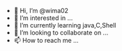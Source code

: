- 👋 Hi, I’m @wima02
- 👀 I’m interested in ...
- 🌱 I’m currently learning java,C,Shell
- 💞️ I’m looking to collaborate on ...
- 📫 How to reach me ...

<!---
wima02/wima02 is a ✨ special ✨ repository because its `README.md` (this file) appears on your GitHub profile.
You can click the Preview link to take a look at your changes.
--->
